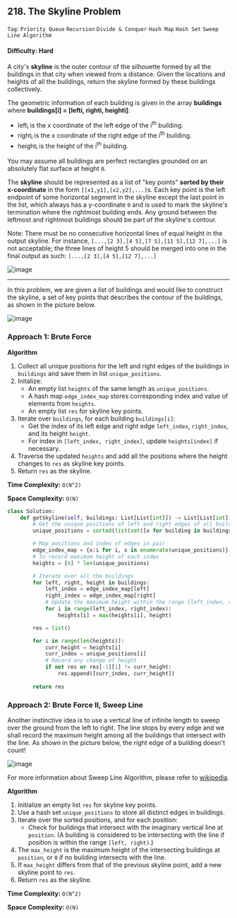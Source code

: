 ## 218. The Skyline Problem

```Tag```: ```Priority Queue``` ```Recursion``` ```Divide & Conquer``` ```Hash Map``` ```Hash Set``` ```Sweep Line Algorithm```

#### Difficulty: Hard

A city's __skyline__ is the outer contour of the silhouette formed by all the buildings in that city when viewed from a distance. Given the locations and heights of all the buildings, return the skyline formed by these buildings collectively.

The geometric information of each building is given in the array __buildings__ where __buildings[i] = [lefti, righti, heighti]__:

- left<sub>i</sub> is the x coordinate of the left edge of the i<sup>th</sup> building.
- right<sub>i</sub> is the x coordinate of the right edge of the i<sup>th</sup> building.
- height<sub>i</sub> is the height of the i<sup>th</sup> building.

You may assume all buildings are perfect rectangles grounded on an absolutely flat surface at height ```0```.

The __skyline__ should be represented as a list of "key points" __sorted by their x-coordinate__ in the form ```[[x1,y1],[x2,y2],...]```s. Each key point is the left endpoint of some horizontal segment in the skyline except the last point in the list, which always has a y-coordinate ```0``` and is used to mark the skyline's termination where the rightmost building ends. Any ground between the leftmost and rightmost buildings should be part of the skyline's contour.

Note: There must be no consecutive horizontal lines of equal height in the output skyline. For instance, ```[...,[2 3],[4 5],[7 5],[11 5],[12 7],...]``` is not acceptable; the three lines of height 5 should be merged into one in the final output as such: ```[...,[2 3],[4 5],[12 7],...]```

![image](https://user-images.githubusercontent.com/35042430/218243642-e5474f83-00d4-4354-9ed5-0904a0872105.png)

---

In this problem, we are given a list of buildings and would like to construct the skyline, a set of key points that describes the contour of the buildings, as shown in the picture below.

![image](https://leetcode.com/problems/the-skyline-problem/solutions/2375781/Figures/218_re/218_description.png)

### Approach 1: Brute Force

__Algorithm__

1. Collect all unique positions for the left and right edges of the buildings in ```buildings``` and save them in list ```unique_positions```.
2. Initalize:
    - An empty list ```heights``` of the same length as ```unique_positions```.
    - A hash map ```edge_index_map``` stores corresponding index and value of elements from ```heights```.
    - An empty list ```res``` for skyline key points.
3. Iterate over ```buildings```, for each building ```buildings[i]```:
    - Get the index of its left edge and right edge ```left_index```, ```right_index```, and its height ```height```.
    - For index in ```[left_index, right_index]```, update ```heights[index]``` if necessary.
4. Traverse the updated ```heights``` and add all the positions where the height changes to ```res``` as skyline key points.
5. Return ```res``` as the skyline.

__Time Complexity:__ ```O(N^2)```

__Space Complexity:__ ```O(N)```

```Python
class Solution:
    def getSkyline(self, buildings: List[List[int]]) -> List[List[int]]:
        # Get the unique positions of left and right edges of all buildings
        unique_positions = sorted(list(set([x for building in buildings for x in building[:2]])))

        # Map positions and index of edges in pair
        edge_index_map = {x:i for i, x in enumerate(unique_positions)}
        # To record maximum height of each index
        heights = [0] * len(unique_positions)

        # Iterate over all the buildings
        for left, right, height in buildings:
            left_index = edge_index_map[left]
            right_index = edge_index_map[right]
            # Update the maximum height within the range [left_index, right_index]
            for i in range(left_index, right_index):
                heights[i] = max(heights[i], height)

        res = list()

        for i in range(len(heights)):
            curr_height = heights[i]
            curr_index = unique_positions[i]
            # Record any change of height
            if not res or res[-1][1] != curr_height:
                res.append([curr_index, curr_height])
        
        return res
```

### Approach 2: Brute Force II, Sweep Line

Another instinctive idea is to use a vertical line of infinite length to sweep over the ground from the left to right. The line stops by every edge and we shall record the maximum height among all the buildings that intersect with the line. As shown in the picture below, the right edge of a building doesn't count!

![image](https://leetcode.com/problems/the-skyline-problem/solutions/2375781/Figures/218_re/218_sw_exp.png)

For more information about Sweep Line Algorithm, please refer to [wikipedia](https://en.wikipedia.org/wiki/Sweep_line_algorithm).

__Algorithm__

1. Initialize an empty list ```res``` for skyline key points.
2. Use a hash set ```unique_positions``` to store all distinct edges in buildings.
3. Iterate over the sorted positions, and for each position:
    - Check for buildings that intersect with the imaginary vertical line at ```position```. (A building is considered to be intersecting with the line if position is within the range ```[left, right)```.)
4. The ```max_height``` is the maximum height of the intersecting buildings at ```position```, or ```0``` if no building intersects with the line.
5. If ```max_height``` differs from that of the previous skyline point, add a new skyline point to ```res```.
6. Return ```res``` as the skyline.

__Time Complexity:__ ```O(N^2)```

__Space Complexity:__ ```O(N)```

```Python

```
